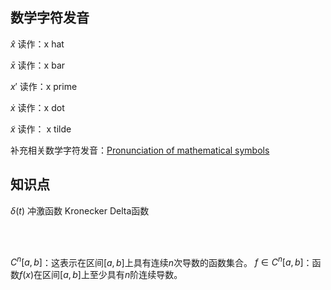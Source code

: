 ## 数学字符发音

$\hat{x}$  读作：x hat 

$\bar{x}$  读作：x bar

$x\prime$  读作：x prime

$\dot{x}$  读作：x dot

$\tilde{x}$  读作： x tilde

补充相关数学字符发音：[Pronunciation of mathematical symbols](http://www.uefap.com/speaking/symbols/symbols.htm)


## 知识点

$\delta(t)$ 冲激函数  Kronecker Delta函数

<br></br>

$C^n[a, b]$：这表示在区间$[a,b]$上具有连续$n$次导数的函数集合。
$f \in C^n[a, b]$：函数$f(x)$在区间$[a,b]$上至少具有$n$阶连续导数。


